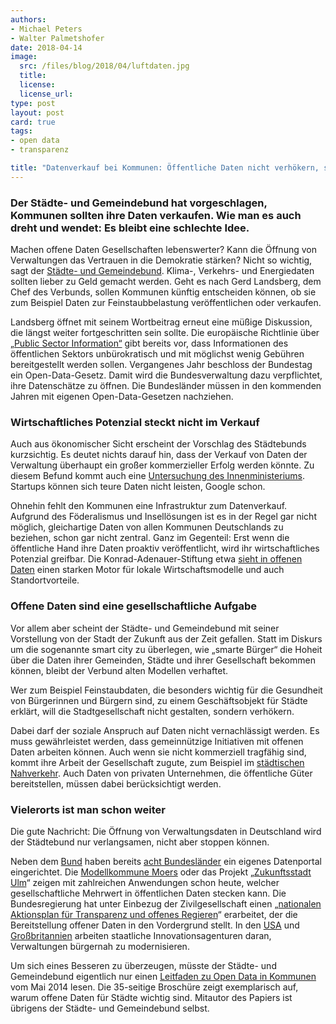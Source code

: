 ```yaml
---
authors: 
- Michael Peters
- Walter Palmetshofer
date: 2018-04-14 
image: 
  src: /files/blog/2018/04/luftdaten.jpg
  title: 
  license: 
  license_url: 
type: post
layout: post
card: true
tags:
- open data
- transparenz

title: "Datenverkauf bei Kommunen: Öffentliche Daten nicht verhökern, sondern sinnvoll nutzen"
---
```

### Der Städte- und Gemeindebund hat vorgeschlagen, Kommunen sollten ihre Daten verkaufen. Wie man es auch dreht und wendet: Es bleibt eine schlechte Idee.

Machen offene Daten Gesellschaften lebenswerter? Kann die Öffnung von Verwaltungen das Vertrauen in die Demokratie stärken? Nicht so wichtig, sagt der [Städte- und Gemeindebund](https://www.swr.de/swraktuell/idee-des-staedte-und-gemeindebundes-daten-verkaufen-fuer-die-buerger/-/id=396/did=21471578/nid=396/1nforlg/index.html). Klima-, Verkehrs- und Energiedaten sollten lieber zu Geld gemacht werden. Geht es nach Gerd Landsberg, dem Chef des Verbunds, sollen Kommunen künftig entscheiden können, ob sie zum Beispiel Daten zur Feinstaubbelastung veröffentlichen oder verkaufen.

Landsberg öffnet mit seinem Wortbeitrag erneut eine müßige Diskussion, die längst weiter fortgeschritten sein sollte. Die europäische Richtlinie über [„Public Sector Information“](https://ec.europa.eu/digital-single-market/en/european-legislation-reuse-public-sector-information) gibt bereits vor, dass Informationen des öffentlichen Sektors unbürokratisch und mit möglichst wenig Gebühren bereitgestellt werden sollen. Vergangenes Jahr beschloss der Bundestag ein Open-Data-Gesetz. Damit wird die Bundesverwaltung dazu verpflichtet, ihre Datenschätze zu öffnen. Die Bundesländer müssen in den kommenden Jahren mit eigenen Open-Data-Gesetzen nachziehen.

### Wirtschaftliches Potenzial steckt nicht im Verkauf
Auch aus ökonomischer Sicht erscheint der Vorschlag des Städtebunds kurzsichtig. Es deutet nichts darauf hin, dass der Verkauf von Daten der Verwaltung überhaupt ein großer kommerzieller Erfolg werden könnte. Zu diesem Befund kommt auch eine [Untersuchung des Innenministeriums](https://www.bmi.bund.de/SharedDocs/downloads/DE/veroeffentlichungen/2016/entgeltstudie-open-data.pdf?__blob=publicationFile&v=2). Startups können sich teure Daten nicht leisten, Google schon.

Ohnehin fehlt den Kommunen eine Infrastruktur zum Datenverkauf. Aufgrund des Föderalismus und Insellösungen ist es in der Regel gar nicht möglich, gleichartige Daten von allen Kommunen Deutschlands zu beziehen, schon gar nicht zentral. Ganz im Gegenteil: Erst wenn die öffentliche Hand ihre Daten proaktiv veröffentlicht, wird ihr wirtschaftliches Potenzial greifbar. Die Konrad-Adenauer-Stiftung etwa [sieht in offenen Daten](http://www.kas.de/wf/de/33.44906/) einen starken Motor für lokale Wirtschaftsmodelle und auch Standortvorteile.

### Offene Daten sind eine gesellschaftliche Aufgabe

Vor allem aber scheint der Städte- und Gemeindebund mit seiner Vorstellung von der Stadt der Zukunft aus der Zeit gefallen. Statt im Diskurs um die sogenannte smart city zu überlegen, wie „smarte Bürger“ die Hoheit über die Daten ihrer Gemeinden, Städte und ihrer Gesellschaft bekommen können, bleibt der Verbund alten Modellen verhaftet.

Wer zum Beispiel Feinstaubdaten, die besonders wichtig für die Gesundheit von Bürgerinnen und Bürgern sind, zu einem Geschäftsobjekt für Städte erklärt, will die Stadtgesellschaft nicht gestalten, sondern verhökern.

Dabei darf der soziale Anspruch auf Daten nicht vernachlässigt werden. Es muss gewährleistet werden, dass gemeinnützige Initiativen mit offenen Daten arbeiten können. Auch wenn sie nicht kommerziell tragfähig sind, kommt ihre Arbeit der Gesellschaft zugute, zum Beispiel im [städtischen Nahverkehr](http://www.sueddeutsche.de/auto/umgang-mit-verkehrsdaten-offene-daten-koennen-uns-mobiler-machen-1.3783881). Auch Daten von privaten Unternehmen, die öffentliche Güter bereitstellen, müssen dabei berücksichtigt werden.

### Vielerorts ist man schon weiter
Die gute Nachricht: Die Öffnung von Verwaltungsdaten in Deutschland wird der Städtebund nur verlangsamen, nicht aber stoppen können.

Neben dem [Bund](https://www.govdata.de/) haben bereits [acht Bundesländer](http://opendata.tursics.de/?page=Data&level=all&dataset=portals&country=DE&lat=52.516&lng=13.4795&zoom=6) ein eigenes Datenportal eingerichtet. Die [Modellkommune Moers](https://www.moers.de/de/rathaus/offene-daten-moers/) oder das Projekt „[Zukunftsstadt Ulm](https://www.zukunftsstadt-ulm.de/)“ zeigen mit zahlreichen Anwendungen schon heute, welcher gesellschaftliche Mehrwert in öffentlichen Daten stecken kann. Die Bundesregierung hat unter Einbezug der Zivilgesellschaft einen „[nationalen Aktionsplan für Transparenz und offenes Regieren](https://opengovpartnership.de/2017/08/pm-nationaler-aktionsplan/)“ erarbeitet, der die Bereitstellung offener Daten in den Vordergrund stellt. In den [USA](https://18f.gsa.gov/) und [Großbritannien](https://gds.blog.gov.uk/) arbeiten staatliche Innovationsagenturen daran, Verwaltungen bürgernah zu modernisieren.

Um sich eines Besseren zu überzeugen, müsste der Städte- und Gemeindebund eigentlich nur einen [Leitfaden zu Open Data in Kommunen](https://www.dstgb.de/dstgb/Homepage/Publikationen/Positionspapiere/Open%20Data%20in%20Kommunen%20-%20Positionspapier%20von%20DStGB,%20KGSt%20und%20Vitako/Positionspapier%20Open%20Data%20Vitako_KGSt_DStGB.pdf) vom Mai 2014 lesen. Die 35-seitige Broschüre zeigt exemplarisch auf, warum offene Daten für Städte wichtig sind. Mitautor des Papiers ist übrigens der Städte- und Gemeindebund selbst.

